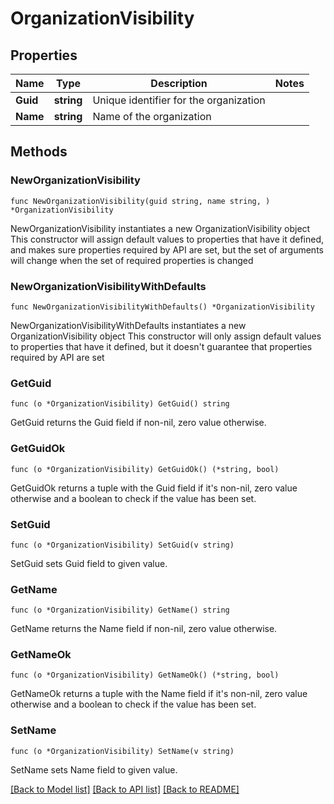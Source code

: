 # OrganizationVisibility

## Properties

Name | Type | Description | Notes
------------ | ------------- | ------------- | -------------
**Guid** | **string** | Unique identifier for the organization | 
**Name** | **string** | Name of the organization | 

## Methods

### NewOrganizationVisibility

`func NewOrganizationVisibility(guid string, name string, ) *OrganizationVisibility`

NewOrganizationVisibility instantiates a new OrganizationVisibility object
This constructor will assign default values to properties that have it defined,
and makes sure properties required by API are set, but the set of arguments
will change when the set of required properties is changed

### NewOrganizationVisibilityWithDefaults

`func NewOrganizationVisibilityWithDefaults() *OrganizationVisibility`

NewOrganizationVisibilityWithDefaults instantiates a new OrganizationVisibility object
This constructor will only assign default values to properties that have it defined,
but it doesn't guarantee that properties required by API are set

### GetGuid

`func (o *OrganizationVisibility) GetGuid() string`

GetGuid returns the Guid field if non-nil, zero value otherwise.

### GetGuidOk

`func (o *OrganizationVisibility) GetGuidOk() (*string, bool)`

GetGuidOk returns a tuple with the Guid field if it's non-nil, zero value otherwise
and a boolean to check if the value has been set.

### SetGuid

`func (o *OrganizationVisibility) SetGuid(v string)`

SetGuid sets Guid field to given value.


### GetName

`func (o *OrganizationVisibility) GetName() string`

GetName returns the Name field if non-nil, zero value otherwise.

### GetNameOk

`func (o *OrganizationVisibility) GetNameOk() (*string, bool)`

GetNameOk returns a tuple with the Name field if it's non-nil, zero value otherwise
and a boolean to check if the value has been set.

### SetName

`func (o *OrganizationVisibility) SetName(v string)`

SetName sets Name field to given value.



[[Back to Model list]](../README.md#documentation-for-models) [[Back to API list]](../README.md#documentation-for-api-endpoints) [[Back to README]](../README.md)


